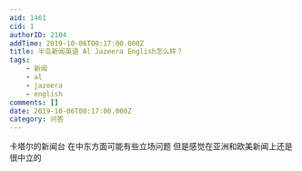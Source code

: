 ```yaml
---
aid: 1461
cid: 1
authorID: 2104
addTime: 2019-10-06T00:17:00.000Z
title: 半岛新闻英语 Al Jazeera English怎么样？
tags:
    - 新闻
    - al
    - jazeera
    - english
comments: []
date: 2019-10-06T00:17:00.000Z
category: 问答
---
```


卡塔尔的新闻台 在中东方面可能有些立场问题 但是感觉在亚洲和欧美新闻上还是很中立的
